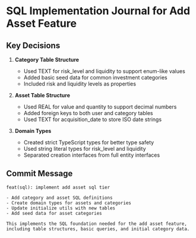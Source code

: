 # SQL Implementation Journal for Add Asset Feature

## Key Decisions

1. **Category Table Structure**
   - Used TEXT for risk_level and liquidity to support enum-like values
   - Added basic seed data for common investment categories
   - Included risk and liquidity levels as properties

2. **Asset Table Structure**
   - Used REAL for value and quantity to support decimal numbers
   - Added foreign keys to both user and category tables
   - Used TEXT for acquisition_date to store ISO date strings

3. **Domain Types**
   - Created strict TypeScript types for better type safety
   - Used string literal types for risk_level and liquidity
   - Separated creation interfaces from full entity interfaces

## Commit Message

```
feat(sql): implement add asset sql tier

- Add category and asset SQL definitions
- Create domain types for assets and categories
- Update initialize utils with new tables
- Add seed data for asset categories

This implements the SQL foundation needed for the add asset feature,
including table structures, basic queries, and initial category data.
``` 